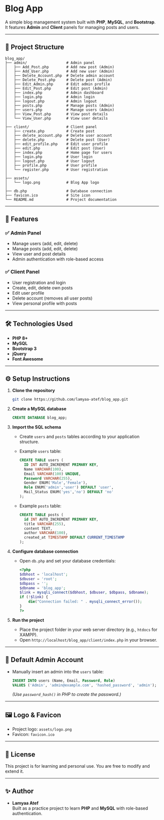 # Blog App

A simple blog management system built with **PHP**, **MySQL**, and **Bootstrap**.  
It features **Admin** and **Client** panels for managing posts and users.

---

## 📂 Project Structure

```
blog_app/
├── admin/                  # Admin panel
│   ├── Add_Post.php        # Add new post (Admin)
│   ├── Add_User.php        # Add new user (Admin)
│   ├── Delete_Account.php  # Delete admin account
│   ├── Delete_Post.php     # Delete post (Admin)
│   ├── Edit_Admin.php      # Edit admin profile
│   ├── Edit_Post.php       # Edit post (Admin)
│   ├── index.php           # Admin dashboard
│   ├── login.php           # Admin login
│   ├── logout.php          # Admin logout
│   ├── posts.php           # Manage posts (Admin)
│   ├── users.php           # Manage users (Admin)
│   ├── View_Post.php       # View post details
│   └── View_User.php       # View user details
│
├── client/                 # Client panel
│   ├── create.php          # Create post
│   ├── delete_account.php  # Delete user account
│   ├── delete.php          # Delete post (User)
│   ├── edit_profile.php    # Edit user profile
│   ├── edit.php            # Edit post (User)
│   ├── index.php           # Home page for users
│   ├── login.php           # User login
│   ├── logout.php          # User logout
│   ├── profile.php         # User profile
│   └── register.php        # User registration
│
├── assets/
│   └── logo.png            # Blog App logo
│
├── db.php                  # Database connection
├── favicon.ico             # Site icon
└── README.md               # Project documentation
```

---

## 🚀 Features

### ✅ Admin Panel
- Manage users (add, edit, delete)
- Manage posts (add, edit, delete)
- View user and post details
- Admin authentication with role-based access

### ✅ Client Panel
- User registration and login
- Create, edit, delete own posts
- Edit user profile
- Delete account (removes all user posts)
- View personal profile with posts

---

## 🛠️ Technologies Used
- **PHP 8+**
- **MySQL**
- **Bootstrap 3**
- **jQuery**
- **Font Awesome**

---

## ⚙️ Setup Instructions

1. **Clone the repository**
   ```bash
   git clone https://github.com/lamyaa-atef/blog_app.git
   ```

2. **Create a MySQL database**
   ```sql
   CREATE DATABASE blog_app;
   ```

3. **Import the SQL schema**
   - Create `users` and `posts` tables according to your application structure.

   - Example `users` table:
     ```sql
     CREATE TABLE users (
       ID INT AUTO_INCREMENT PRIMARY KEY,
       Name VARCHAR(100),
       Email VARCHAR(100) UNIQUE,
       Password VARCHAR(255),
       Gender ENUM('Male','Female'),
       Role ENUM('admin','user') DEFAULT 'user',
       Mail_Status ENUM('yes','no') DEFAULT 'no'
     );
     ```

   - Example `posts` table:
     ```sql
     CREATE TABLE posts (
       id INT AUTO_INCREMENT PRIMARY KEY,
       title VARCHAR(255),
       content TEXT,
       author VARCHAR(100),
       created_at TIMESTAMP DEFAULT CURRENT_TIMESTAMP
     );
     ```

4. **Configure database connection**
   - Open `db.php` and set your database credentials:
     ```php
     <?php
     $dbhost = 'localhost';
     $dbuser = 'root';
     $dbpass = '';
     $dbname = 'blog_app';
     $link = mysqli_connect($dbhost, $dbuser, $dbpass, $dbname);
     if (!$link) {
         die("Connection failed: " . mysqli_connect_error());
     }
     ?>
     ```

5. **Run the project**
   - Place the project folder in your web server directory (e.g., `htdocs` for XAMPP).
   - Open `http://localhost/blog_app/client/index.php` in your browser.

---

## 🔐 Default Admin Account
- Manually insert an admin into the `users` table:
  ```sql
  INSERT INTO users (Name, Email, Password, Role) 
  VALUES ('Admin', 'admin@example.com', 'hashed_password', 'admin');
  ```
  *(Use `password_hash()` in PHP to create the password.)*

---

## 🖼️ Logo & Favicon
- Project logo: `assets/logo.png`
- Favicon: `favicon.ico`

---

## 📜 License
This project is for learning and personal use. You are free to modify and extend it.

---

## ✨ Author
- **Lamyaa Atef**  
  Built as a practice project to learn **PHP** and **MySQL** with role-based authentication.